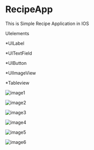 # RecipeApp

This is Simple Recipe Application in IOS

UIelements

*UILabel

*UITextField

*UIButton

*UIImageView

*Tableview

![image1](https://user-images.githubusercontent.com/83833264/128972215-458873ad-20f8-44e6-8c6c-8f87bd6299e6.jpg)

![image2](https://user-images.githubusercontent.com/83833264/128972245-1659dd63-8db7-4f82-84de-6e6478931fe5.jpg)

![image3](https://user-images.githubusercontent.com/83833264/128972255-1d4e83af-b6ed-4611-99c7-e9419e4eca03.jpg)

![image4](https://user-images.githubusercontent.com/83833264/128972260-6f694ceb-057e-45af-811f-57557aa85bab.jpg)

![image5](https://user-images.githubusercontent.com/83833264/128972265-072ec78d-ca4c-4ad6-b830-63b31e73b48f.jpg)

![image6](https://user-images.githubusercontent.com/83833264/128972271-d9589368-c343-4086-bf35-1243416b6b5f.jpg)














